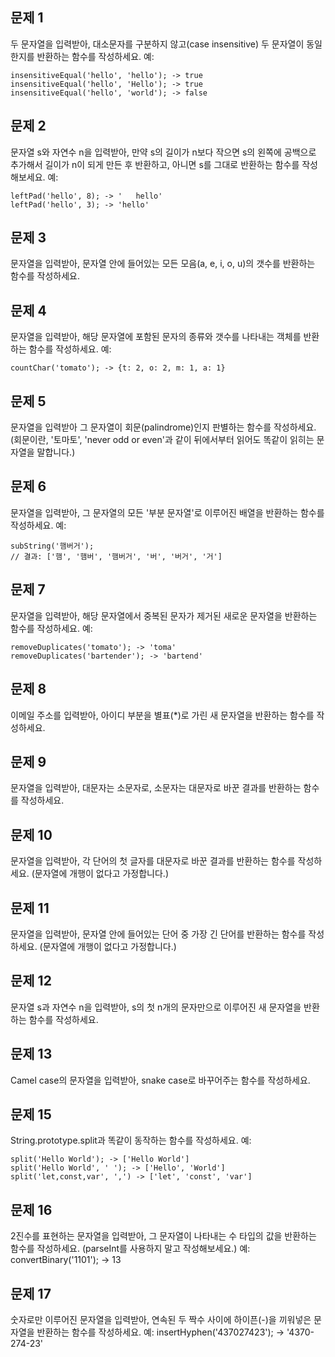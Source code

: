 ## 문제 1
두 문자열을 입력받아, 대소문자를 구분하지 않고(case insensitive) 두 문자열이 동일한지를 반환하는 함수를 작성하세요.
예:
```
insensitiveEqual('hello', 'hello'); -> true
insensitiveEqual('hello', 'Hello'); -> true
insensitiveEqual('hello', 'world'); -> false
```

## 문제 2
문자열 s와 자연수 n을 입력받아, 만약 s의 길이가 n보다 작으면 s의 왼쪽에 공백으로 추가해서 길이가 n이 되게 만든 후 반환하고, 아니면 s를 그대로 반환하는 함수를 작성해보세요.
예:
```
leftPad('hello', 8); -> '   hello'
leftPad('hello', 3); -> 'hello'
```

## 문제 3
문자열을 입력받아, 문자열 안에 들어있는 모든 모음(a, e, i, o, u)의 갯수를 반환하는 함수를 작성하세요.

## 문제 4
문자열을 입력받아, 해당 문자열에 포함된 문자의 종류와 갯수를 나타내는 객체를 반환하는 함수를 작성하세요.
예:
```
countChar('tomato'); -> {t: 2, o: 2, m: 1, a: 1}
```

## 문제 5
문자열을 입력받아 그 문자열이 회문(palindrome)인지 판별하는 함수를 작성하세요. (회문이란, '토마토', 'never odd or even'과 같이 뒤에서부터 읽어도 똑같이 읽히는 문자열을 말합니다.)

## 문제 6
문자열을 입력받아, 그 문자열의 모든 '부분 문자열'로 이루어진 배열을 반환하는 함수를 작성하세요.
예:
```
subString('햄버거');
// 결과: ['햄', '햄버', '햄버거', '버', '버거', '거']
```

## 문제 7
문자열을 입력받아, 해당 문자열에서 중복된 문자가 제거된 새로운 문자열을 반환하는 함수를 작성하세요.
예:
```
removeDuplicates('tomato'); -> 'toma'
removeDuplicates('bartender'); -> 'bartend'
```

## 문제 8
이메일 주소를 입력받아, 아이디 부분을 별표(*)로 가린 새 문자열을 반환하는 함수를 작성하세요.

## 문제 9
문자열을 입력받아, 대문자는 소문자로, 소문자는 대문자로 바꾼 결과를 반환하는 함수를 작성하세요.

## 문제 10
문자열을 입력받아, 각 단어의 첫 글자를 대문자로 바꾼 결과를 반환하는 함수를 작성하세요. (문자열에 개행이 없다고 가정합니다.)

## 문제 11
문자열을 입력받아, 문자열 안에 들어있는 단어 중 가장 긴 단어를 반환하는 함수를 작성하세요. (문자열에 개행이 없다고 가정합니다.)

## 문제 12
문자열 s과 자연수 n을 입력받아, s의 첫 n개의 문자만으로 이루어진 새 문자열을 반환하는 함수를 작성하세요.

## 문제 13
Camel case의 문자열을 입력받아, snake case로 바꾸어주는 함수를 작성하세요.

## 문제 15
String.prototype.split과 똑같이 동작하는 함수를 작성하세요.
예:
```
split('Hello World'); -> ['Hello World']
split('Hello World', ' '); -> ['Hello', 'World']
split('let,const,var', ',') -> ['let', 'const', 'var']
```

## 문제 16
2진수를 표현하는 문자열을 입력받아, 그 문자열이 나타내는 수 타입의 값을 반환하는 함수를 작성하세요. (parseInt를 사용하지 말고 작성해보세요.)
예:
convertBinary('1101'); -> 13

## 문제 17
숫자로만 이루어진 문자열을 입력받아, 연속된 두 짝수 사이에 하이픈(-)을 끼워넣은 문자열을 반환하는 함수를 작성하세요.
예:
insertHyphen('437027423'); -> '4370-274-23'